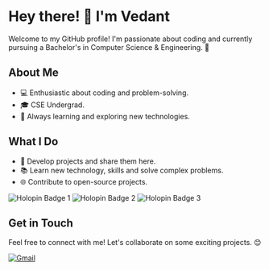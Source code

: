 # Hey there! 👋 I'm Vedant

Welcome to my GitHub profile! I'm passionate about coding and currently pursuing a Bachelor's in Computer Science & Engineering. 🌟

## About Me
- 💻 Enthusiastic about coding and problem-solving.
- 🎓 CSE Undergrad.
- 🌱 Always learning and exploring new technologies.

## What I Do
- 🚀 Develop projects and share them here.
- 📚 Learn new technology, skills and solve complex problems.
- 🌐 Contribute to open-source projects.

![Holopin Badge 1](https://www.holopin.io/hacktoberfest2024/userbadge/cm1k69y3h66260cld7ml5w7o1)
![Holopin Badge 2](https://www.holopin.io/hacktoberfest2024/userbadge/cm2211eb9314230cl341hk1on0)
![Holopin Badge 3](https://www.holopin.io/hacktoberfest2024/userbadge/cm24rcwef92710cl7c0lwig35)

## Get in Touch
Feel free to connect with me! Let's collaborate on some exciting projects. 😊

[![Gmail](https://img.shields.io/badge/Email-vedantvvk5%40gmail.com-red)](mailto:vedantvvk5@gmail.com)
